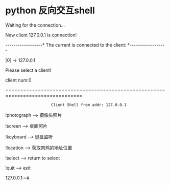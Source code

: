 # python 反向交互shell

Waiting for the connection...

New client 127.0.0.1 is connection!

------------------* The current is connected to the client: *------------------

[0] -> 127.0.0.1

Please select a client!

client num:0

================================================================================

                        Client Shell from addr: 127.0.0.1

!photograph --> 摄像头照片

!screen --> 桌面照片

!keyboard --> 键盘监听

!location --> 获取肉鸡的地址位置

!select --> return to select

!quit --> exit

127.0.0.1:~#
